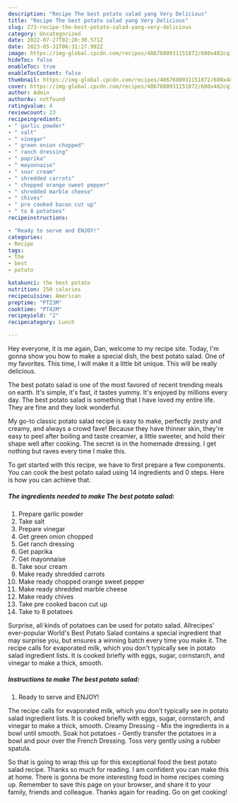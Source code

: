 ```yaml
---
description: "Recipe The best potato salad yang Very Delicious"
title: "Recipe The best potato salad yang Very Delicious"
slug: 273-recipe-the-best-potato-salad-yang-very-delicious
category: Uncategorized
date: 2022-07-27T02:20:30.571Z
date: 2023-05-31T06:31:27.992Z
image: https://img-global.cpcdn.com/recipes/4867680931151872/680x482cq70/the-best-potato-salad-recipe-main-photo.jpg
hideToc: false
enableToc: true
enableTocContent: false
thumbnail: https://img-global.cpcdn.com/recipes/4867680931151872/680x482cq70/the-best-potato-salad-recipe-main-photo.jpg
cover: https://img-global.cpcdn.com/recipes/4867680931151872/680x482cq70/the-best-potato-salad-recipe-main-photo.jpg
author: Admin
authorAv: notfound
ratingvalue: 4
reviewcount: 23
recipeingredient:
- " garlic powder"
- " salt"
- " vinegar"
- " green onion chopped"
- " ranch dressing"
- " paprika"
- " mayonnaise"
- " sour cream"
- " shredded carrots"
- " chopped orange sweet pepper"
- " shredded marble cheese"
- " chives"
- " pre cooked bacon cut up"
- " to 8 potatoes"
recipeinstructions:

- "Ready to serve and ENJOY!"
categories:
- Recipe
tags:
- the
- best
- potato

katakunci: the best potato 
nutrition: 250 calories
recipecuisine: American
preptime: "PT23M"
cooktime: "PT42M"
recipeyield: "2"
recipecategory: Lunch

---
```



Hey everyone, it is me again, Dan, welcome to my recipe site. Today, I'm gonna show you how to make a special dish, the best potato salad. One of my favorites. This time, I will make it a little bit unique. This will be really delicious.

The best potato salad is one of the most favored of recent trending meals on earth. It's simple, it's fast, it tastes yummy. It's enjoyed by millions every day. The best potato salad is something that I have loved my entire life. They are fine and they look wonderful.

My go-to classic potato salad recipe is easy to make, perfectly zesty and creamy, and always a crowd fave! Because they have thinner skin, they&#39;re easy to peel after boiling and taste creamier, a little sweeter, and hold their shape well after cooking. The secret is in the homemade dressing. I get nothing but raves every time I make this.


To get started with this recipe, we have to first prepare a few components. You can cook the best potato salad using 14 ingredients and 0 steps. Here is how you can achieve that.

<!--inarticleads1-->

##### The ingredients needed to make The best potato salad:

1. Prepare  garlic powder
1. Take  salt
1. Prepare  vinegar
1. Get  green onion chopped
1. Get  ranch dressing
1. Get  paprika
1. Get  mayonnaise
1. Take  sour cream
1. Make ready  shredded carrots
1. Make ready  chopped orange sweet pepper
1. Make ready  shredded marble cheese
1. Make ready  chives
1. Take  pre cooked bacon cut up
1. Take  to 8 potatoes


Surprise, all kinds of potatoes can be used for potato salad. Allrecipes&#39; ever-popular World&#39;s Best Potato Salad contains a special ingredient that may surprise you, but ensures a winning batch every time you make it. The recipe calls for evaporated milk, which you don&#39;t typically see in potato salad ingredient lists. It is cooked briefly with eggs, sugar, cornstarch, and vinegar to make a thick, smooth. 

<!--inarticleads2-->

##### Instructions to make The best potato salad:


1. Ready to serve and ENJOY!

The recipe calls for evaporated milk, which you don&#39;t typically see in potato salad ingredient lists. It is cooked briefly with eggs, sugar, cornstarch, and vinegar to make a thick, smooth. Creamy Dressing - Mix the ingredients in a bowl until smooth. Soak hot potatoes - Gently transfer the potatoes in a bowl and pour over the French Dressing. Toss very gently using a rubber spatula. 

So that is going to wrap this up for this exceptional food the best potato salad recipe. Thanks so much for reading. I am confident you can make this at home. There is gonna be more interesting food in home recipes coming up. Remember to save this page on your browser, and share it to your family, friends and colleague. Thanks again for reading. Go on get cooking!
